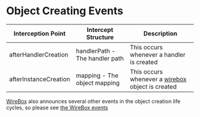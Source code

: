 # Object Creating Events

| Interception Point | Intercept Structure | Description |
| --- | --- | --- |
| afterHandlerCreation | handlerPath - The handler path | This occurs whenever a handler is created |
| afterInstanceCreation | mapping - The object mapping | This occurs whenever a [wirebox](http://wiki.coldbox.org/wiki/Wirebox.cfm) object is created |

[WireBox](http://wirebox.ortusbooks.com/content/wirebox_event_model/index.html) also announces several other events in the object creation life cycles, so please see [the WireBox events](http://wirebox.ortusbooks.com/content/wirebox_event_model/index.html)

